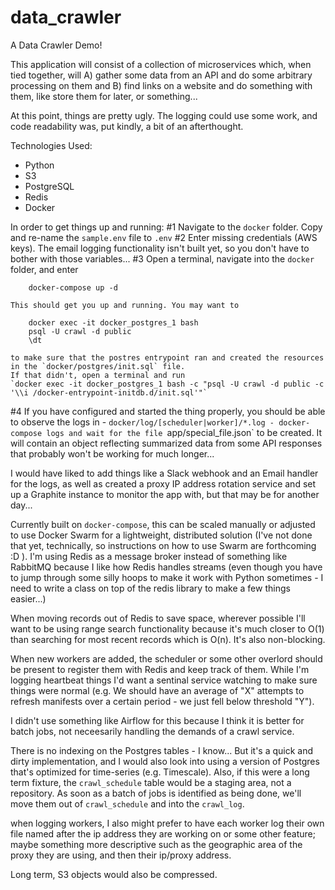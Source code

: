 # data_crawler

A Data Crawler Demo!

This application will consist of a collection of microservices which, when tied together, will A) gather some data from an API and do some arbitrary processing on them and B) find links on a website and do something with them, like store them for later, or something...

At this point, things are pretty ugly. The logging could use some work, and code readability was, put kindly, a bit of an afterthought.


Technologies Used:
- Python
- S3
- PostgreSQL
- Redis
- Docker

In order to get things up and running:
#1 Navigate to the `docker` folder. Copy and re-name the `sample.env` file to `.env`
#2 Enter missing credentials (AWS keys). The email logging functionality isn't built yet, so you don't have to bother with those variables...
#3 Open a terminal, navigate into the `docker` folder, and enter
```
    docker-compose up -d
```
    This should get you up and running. You may want to
```
    docker exec -it docker_postgres_1 bash
    psql -U crawl -d public
    \dt
```
    to make sure that the postres entrypoint ran and created the resources in the `docker/postgres/init.sql` file.
    If that didn't, open a terminal and run
    `docker exec -it docker_postgres_1 bash -c "psql -U crawl -d public -c '\\i /docker-entrypoint-initdb.d/init.sql'"`
#4 If you have configured and started the thing properly, you should be able to observe the logs in
    - `docker/log/[scheduler|worker]/*.log
    - docker-compose logs
    and wait for the file `app/special_file.json` to be created. It will contain an object reflecting summarized data from some API responses that probably won't be working for much longer...

I would have liked to add things like a Slack webhook and an Email handler for the logs, as well as created a proxy IP address rotation service and set up a Graphite instance to monitor the app with, but that may be for another day...

Currently built on `docker-compose`, this can be scaled manually or adjusted to use Docker Swarm for a lightweight, distributed solution (I've not done that yet, technically, so instructions on how to use Swarm are forthcoming :D ).
I'm using Redis as a message broker instead of something like RabbitMQ because I like how Redis handles streams (even though you have to jump through some silly hoops to make it work with Python sometimes - I need to write a class on top of the redis library to make a few things easier...)

When moving records out of Redis to save space, wherever possible I'll want to be using range search functionality because it's much closer to O(1) than searching for most recent records which is O(n). It's also non-blocking.

When new workers are added, the scheduler or some other overlord should be present to register them with Redis and keep track of them. While I'm logging heartbeat things I'd want a sentinal service watching to make sure things were normal (e.g. We should have an average of "X" attempts to refresh manifests over a certain period - we just fell below threshold "Y").

I didn't use something like Airflow for this because I think it is better for batch jobs, not neceesarily handling the demands of a crawl service.

There is no indexing on the Postgres tables - I know... But it's a quick and dirty implementation, and I would also look into using a version of Postgres that's optimized for time-series (e.g. Timescale). Also, if this were a long term fixture, the `crawl_schedule` table would be a staging area, not a repository. As soon as a batch of jobs is identified as being done, we'll move them out of `crawl_schedule` and into the `crawl_log`.

when logging workers, I also might prefer to have each worker log their own file named after the ip address they are working on or some other feature; maybe something more descriptive such as the geographic area of the proxy they are using, and then their ip/proxy address.

Long term, S3 objects would also be compressed.

